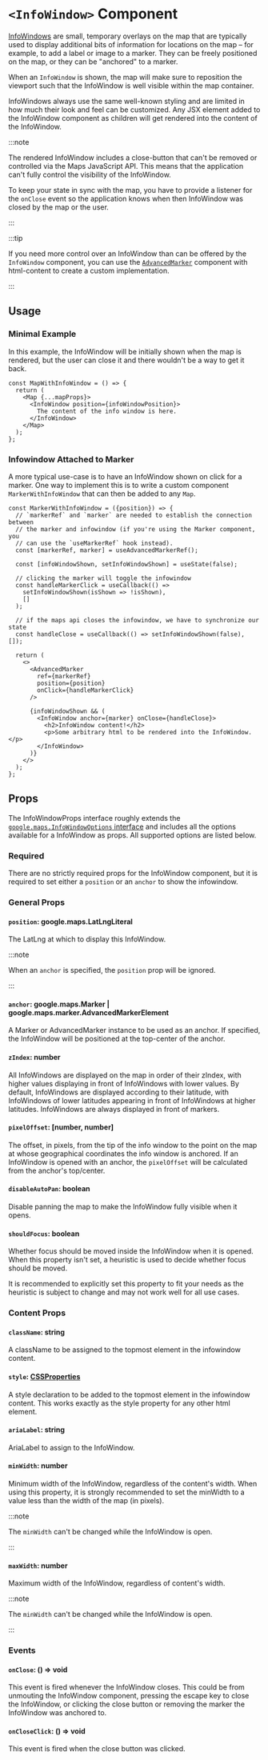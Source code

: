 # `<InfoWindow>` Component

[InfoWindows][gmp-infowindow] are small, temporary overlays on the map that
are typically used to display additional bits of information for locations on
the map – for example, to add a label or image to a marker. They can be
freely positioned on the map, or they can be "anchored" to a marker.

When an `InfoWindow` is shown, the map will make sure to reposition the viewport
such that the InfoWindow is well visible within the map container.

InfoWindows always use the same well-known styling and are limited in how much
their look and feel can be customized. Any JSX element added to the
InfoWindow component as children will get rendered into the content of the 
InfoWindow.

:::note

The rendered InfoWindow includes a close-button that can't be removed or
controlled via the Maps JavaScript API. This means that the application can't
fully control the visibility of the InfoWindow.

To keep your state in sync with the map, you have to provide a listener for the 
`onClose` event so the application knows when then InfoWindow was closed by 
the map or the user.

:::

:::tip

If you need more control over an InfoWindow than can be offered by the
`InfoWindow` component, you can use the [`AdvancedMarker`](./advanced-marker.md)
component with html-content to create a custom implementation.

:::

## Usage

### Minimal Example

In this example, the InfoWindow will be initially shown when the map is
rendered, but the user can close it and there wouldn't be a way to get it back.

```tsx
const MapWithInfoWindow = () => {
  return (
    <Map {...mapProps}>
      <InfoWindow position={infoWindowPosition}>
        The content of the info window is here.
      </InfoWindow>
    </Map>
  );
};
```

### Infowindow Attached to Marker

A more typical use-case is to have an InfoWindow shown on click for a marker.
One way to implement this is to write a custom component
`MarkerWithInfoWindow` that can then be added to any `Map`.

```tsx
const MarkerWithInfoWindow = ({position}) => {
  // `markerRef` and `marker` are needed to establish the connection between
  // the marker and infowindow (if you're using the Marker component, you
  // can use the `useMarkerRef` hook instead).
  const [markerRef, marker] = useAdvancedMarkerRef();

  const [infoWindowShown, setInfoWindowShown] = useState(false);

  // clicking the marker will toggle the infowindow
  const handleMarkerClick = useCallback(() =>
    setInfoWindowShown(isShown => !isShown),
    []
  );

  // if the maps api closes the infowindow, we have to synchronize our state
  const handleClose = useCallback(() => setInfoWindowShown(false), []);

  return (
    <>
      <AdvancedMarker
        ref={markerRef}
        position={position}
        onClick={handleMarkerClick}
      />

      {infoWindowShown && (
        <InfoWindow anchor={marker} onClose={handleClose}>
          <h2>InfoWindow content!</h2>
          <p>Some arbitrary html to be rendered into the InfoWindow.</p>
        </InfoWindow>
      )}
    </>
  );
};
```

## Props

The InfoWindowProps interface roughly extends the [`google.maps.InfoWindowOptions`
interface][gmp-infowindow-options] and includes all the options available for a
InfoWindow as props. All supported options are listed below.

### Required

There are no strictly required props for the InfoWindow component, but it is
required to set either a `position` or an `anchor` to show the infowindow.

### General Props

#### `position`: google.maps.LatLngLiteral

The LatLng at which to display this InfoWindow.

:::note

When an `anchor` is specified, the `position` prop will be ignored.

:::

#### `anchor`: google.maps.Marker | google.maps.marker.AdvancedMarkerElement

A Marker or AdvancedMarker instance to be used as an anchor. If specified, the
InfoWindow will be positioned at the top-center of the anchor.

#### `zIndex`: number

All InfoWindows are displayed on the map in order of their zIndex, with
higher values displaying in front of InfoWindows with lower values. By
default, InfoWindows are displayed according to their latitude, with
InfoWindows of lower latitudes appearing in front of InfoWindows at higher
latitudes. InfoWindows are always displayed in front of markers.

#### `pixelOffset`: [number, number]

The offset, in pixels, from the tip of the info window to the point on the
map at whose geographical coordinates the info window is anchored.
If an InfoWindow is opened with an anchor, the `pixelOffset` will be
calculated from the anchor's top/center.

#### `disableAutoPan`: boolean

Disable panning the map to make the InfoWindow fully visible when it opens.

#### `shouldFocus`: boolean

Whether focus should be moved inside the InfoWindow when it is opened. When
this property isn't set, a heuristic is used to decide whether focus should
be moved.

It is recommended to explicitly set this property to fit your needs as the
heuristic is subject to change and may not work well for all use cases.

### Content Props

#### `className`: string

A className to be assigned to the topmost element in the infowindow content.

#### `style`: [CSSProperties][react-dev-styling]

A style declaration to be added to the topmost element in the infowindow
content. This works exactly as the style property for any other
html element.

#### `ariaLabel`: string

AriaLabel to assign to the InfoWindow.

#### `minWidth`: number

Minimum width of the InfoWindow, regardless of the content's width. When
using this property, it is strongly recommended to set the minWidth to a
value less than the width of the map (in pixels).

:::note

The `minWidth` can't be changed while the InfoWindow is open.

:::

#### `maxWidth`: number

Maximum width of the InfoWindow, regardless of content's width.

:::note

The `minWidth` can't be changed while the InfoWindow is open.

:::

### Events

#### `onClose`: () => void

This event is fired whenever the InfoWindow closes. This could be from
unmouting the InfoWindow component, pressing the escape key to close the
InfoWindow, or clicking the close button or removing the marker the
InfoWindow was anchored to.

#### `onCloseClick`: () => void

This event is fired when the close button was clicked.

[gmp-infowindow]: https://developers.google.com/maps/documentation/javascript/infowindows
[gmp-infowindow-options]: https://developers.google.com/maps/documentation/javascript/reference/info-window#InfoWindowOptions
[react-dev-styling]: https://react.dev/reference/react-dom/components/common#applying-css-styles
